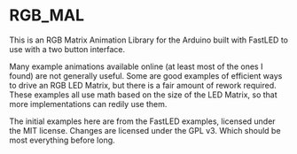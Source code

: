 # RGB_MAL
This is an RGB Matrix Animation Library for the Arduino built with FastLED to use with a two button interface.

Many example animations available online (at least most of the ones I found) are not generally useful. 
Some are good examples of efficient ways to drive an RGB LED Matrix, but there is a fair amount of rework required.
These examples all use math based on the size of the LED Matrix, so that more implementations can redily use them.

The initial examples here are from the FastLED examples, licensed under the MIT license. 
Changes are licensed under the GPL v3. Which should be most everything before long.
